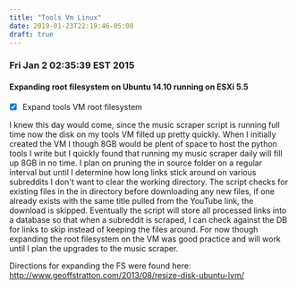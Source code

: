 ```yaml
---
title: "Tools Vm Linux"
date: 2019-01-23T22:19:46-05:00
draft: true
---
```


### Fri Jan  2 02:35:39 EST 2015

#### Expanding root filesystem on Ubuntu 14.10 running on ESXi 5.5
- [x] Expand tools VM root filesystem

I knew this day would come, since the music scraper script is running full time
now the disk on my tools VM filled up pretty quickly. When I initially created
the VM I though 8GB would be plent of space to host the python tools I write
but I quickly found that running my music scraper daily will fill up 8GB in no
time. I plan on pruning the in source folder on a regular interval but until I
determine how long links stick around on various subreddits I don't want to
clear the working directory. The script checks for existing files in the in
directory before downloading any new files, if one already exists with the same
title pulled from the YouTube link, the download is skipped. Eventually the
script will store all processed links into a database so that when a subreddit
is scraped, I can check against the DB for links to skip instead of keeping the
files around. For now though expanding the root filesystem on the VM was good
practice and will work until I plan the upgrades to the music scraper.

Directions for expanding the FS were found here:
http://www.geoffstratton.com/2013/08/resize-disk-ubuntu-lvm/
